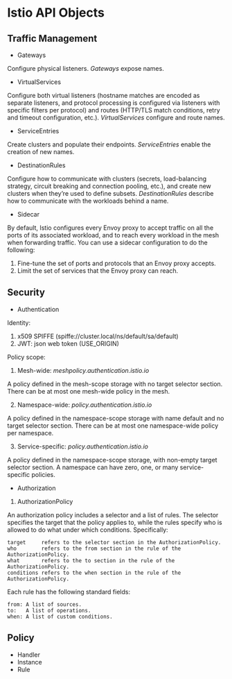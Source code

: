 # Istio API Objects

## Traffic Management

- Gateways

Configure physical listeners. *Gateways* expose names.

- VirtualServices

Configure both virtual listeners (hostname matches are encoded as separate
listeners, and protocol processing is configured via listeners with specific
filters per protocol) and routes (HTTP/TLS match conditions, retry and timeout
configuration, etc.). *VirtualServices* configure and route names.

- ServiceEntries

Create clusters and populate their endpoints. *ServiceEntries* enable the
creation of new names.

- DestinationRules

Configure how to communicate with clusters (secrets, load-balancing strategy,
circuit breaking and connection pooling, etc.), and create new clusters when
they’re used to define subsets. *DestinationRules* describe how to communicate
with the workloads behind a name.

- Sidecar

By default, Istio configures every Envoy proxy to accept traffic on all the
ports of its associated workload, and to reach every workload in the mesh when
forwarding traffic. You can use a sidecar configuration to do the following:

1. Fine-tune the set of ports and protocols that an Envoy proxy accepts.
2. Limit the set of services that the Envoy proxy can reach.

## Security

- Authentication

Identity:

1. x509 SPIFFE (spiffe://cluster.local/ns/default/sa/default)
2. JWT: json web token (USE_ORIGIN)

Policy scope:

1. Mesh-wide: *meshpolicy.authentication.istio.io*

A policy defined in the mesh-scope storage with no target selector section.
There can be at most one mesh-wide policy in the mesh.

2. Namespace-wide: *policy.authentication.istio.io*

A policy defined in the namespace-scope storage with name default and no target
selector section. There can be at most one namespace-wide policy per namespace.

3. Service-specific: *policy.authentication.istio.io*

A policy defined in the namespace-scope storage, with non-empty target selector
section. A namespace can have zero, one, or many service-specific policies.

- Authorization

1. AuthorizationPolicy

An authorization policy includes a selector and a list of rules. The selector
specifies the target that the policy applies to, while the rules specify who is
allowed to do what under which conditions. Specifically:

    target     refers to the selector section in the AuthorizationPolicy.
    who        refers to the from section in the rule of the AuthorizationPolicy.
    what       refers to the to section in the rule of the AuthorizationPolicy.
    conditions refers to the when section in the rule of the AuthorizationPolicy.

Each rule has the following standard fields:

    from: A list of sources.
    to:   A list of operations.
    when: A list of custom conditions.

## Policy

- Handler
- Instance
- Rule

